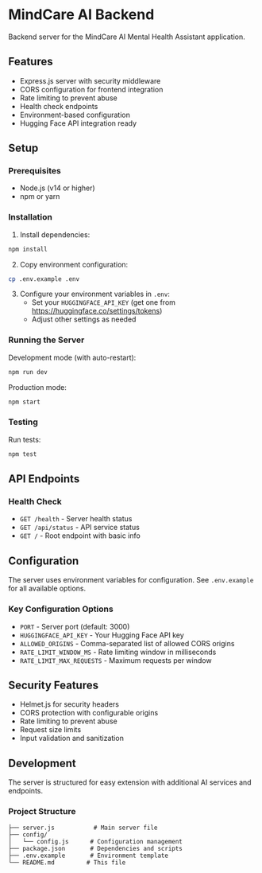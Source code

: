 # MindCare AI Backend

Backend server for the MindCare AI Mental Health Assistant application.

## Features

- Express.js server with security middleware
- CORS configuration for frontend integration
- Rate limiting to prevent abuse
- Health check endpoints
- Environment-based configuration
- Hugging Face API integration ready

## Setup

### Prerequisites

- Node.js (v14 or higher)
- npm or yarn

### Installation

1. Install dependencies:
```bash
npm install
```

2. Copy environment configuration:
```bash
cp .env.example .env
```

3. Configure your environment variables in `.env`:
   - Set your `HUGGINGFACE_API_KEY` (get one from https://huggingface.co/settings/tokens)
   - Adjust other settings as needed

### Running the Server

Development mode (with auto-restart):
```bash
npm run dev
```

Production mode:
```bash
npm start
```

### Testing

Run tests:
```bash
npm test
```

## API Endpoints

### Health Check
- `GET /health` - Server health status
- `GET /api/status` - API service status
- `GET /` - Root endpoint with basic info

## Configuration

The server uses environment variables for configuration. See `.env.example` for all available options.

### Key Configuration Options

- `PORT` - Server port (default: 3000)
- `HUGGINGFACE_API_KEY` - Your Hugging Face API key
- `ALLOWED_ORIGINS` - Comma-separated list of allowed CORS origins
- `RATE_LIMIT_WINDOW_MS` - Rate limiting window in milliseconds
- `RATE_LIMIT_MAX_REQUESTS` - Maximum requests per window

## Security Features

- Helmet.js for security headers
- CORS protection with configurable origins
- Rate limiting to prevent abuse
- Request size limits
- Input validation and sanitization

## Development

The server is structured for easy extension with additional AI services and endpoints.

### Project Structure
```
├── server.js           # Main server file
├── config/
│   └── config.js      # Configuration management
├── package.json       # Dependencies and scripts
├── .env.example       # Environment template
└── README.md         # This file
```